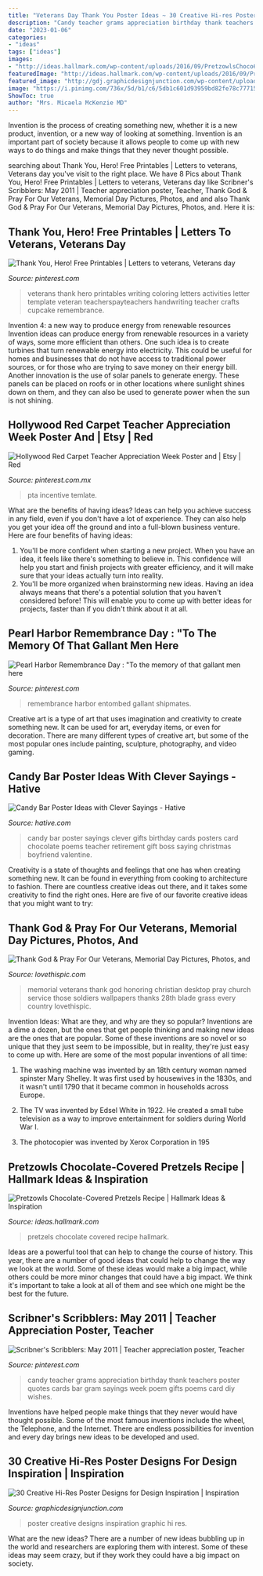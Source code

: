 ```yaml
---
title: "Veterans Day Thank You Poster Ideas ~ 30 Creative Hi-res Poster Designs For Design Inspiration"
description: "Candy teacher grams appreciation birthday thank teachers poster quotes cards bar gram sayings week poem gifts poems card diy wishes"
date: "2023-01-06"
categories:
- "ideas"
tags: ["ideas"]
images:
- "http://ideas.hallmark.com/wp-content/uploads/2016/09/PretzowlsChoco600x600-1.jpg"
featuredImage: "http://ideas.hallmark.com/wp-content/uploads/2016/09/PretzowlsChoco600x600-1.jpg"
featured_image: "http://gdj.graphicdesignjunction.com/wp-content/uploads/2010/07/poster-designs-28.jpg"
image: "https://i.pinimg.com/736x/5d/b1/c6/5db1c601d93959bd82fe78c777151075--birthday-candy-grams-th-birthday.jpg"
ShowToc: true
author: "Mrs. Micaela McKenzie MD"
---
```



Invention is the process of creating something new, whether it is a new product, invention, or a new way of looking at something. Invention is an important part of society because it allows people to come up with new ways to do things and make things that they never thought possible.

	

		
searching about Thank You, Hero! Free Printables | Letters to veterans, Veterans day you've visit to the right place. We have 8 Pics about Thank You, Hero! Free Printables | Letters to veterans, Veterans day like Scribner&#039;s Scribblers: May 2011 | Teacher appreciation poster, Teacher, Thank God &amp; Pray For Our Veterans, Memorial Day Pictures, Photos, and and also Thank God &amp; Pray For Our Veterans, Memorial Day Pictures, Photos, and. Here it is:
		
    
## Thank You, Hero! Free Printables | Letters To Veterans, Veterans Day

<img loading=lazy src="https://i.pinimg.com/736x/18/30/b8/1830b87d9747381c367356a0ddcad5ea--handwriting-ideas-classroom-crafts.jpg" onerror="this.onerror=null;this.src='https://tse1.mm.bing.net/th?id=OIP.8usspUz6j9MH2AuRmKrZ4AAAAA&amp;pid=15.1';" alt="Thank You, Hero! Free Printables | Letters to veterans, Veterans day">

_Source: pinterest.com_

>veterans thank hero printables writing coloring letters activities letter template veteran teacherspayteachers handwriting teacher crafts cupcake remembrance. 

	

Invention 4: a new way to produce energy from renewable resources
Invention ideas can produce energy from renewable resources in a variety of ways, some more efficient than others. One such idea is to create turbines that turn renewable energy into electricity. This could be useful for homes and businesses that do not have access to traditional power sources, or for those who are trying to save money on their energy bill. Another innovation is the use of solar panels to generate energy. These panels can be placed on roofs or in other locations where sunlight shines down on them, and they can also be used to generate power when the sun is not shining.

    
## Hollywood Red Carpet Teacher Appreciation Week Poster And | Etsy | Red

<img loading=lazy src="https://i.pinimg.com/736x/90/c9/f3/90c9f3e5e3cdcd154b44c69cd2aac392.jpg" onerror="this.onerror=null;this.src='https://tse1.mm.bing.net/th?id=OIP.OoKbKCZNbVgoV-AWNM3h0AHaIK&amp;pid=15.1';" alt="Hollywood Red Carpet Teacher Appreciation Week Poster and | Etsy | Red">

_Source: pinterest.com.mx_

>pta incentive temlate. 

	

What are the benefits of having ideas?
Ideas can help you achieve success in any field, even if you don't have a lot of experience. They can also help you get your idea off the ground and into a full-blown business venture. Here are four benefits of having ideas: 
1. You'll be more confident when starting a new project. When you have an idea, it feels like there's something to believe in. This confidence will help you start and finish projects with greater efficiency, and it will make sure that your ideas actually turn into reality. 
2. You'll be more organized when brainstorming new ideas. Having an idea always means that there's a potential solution that you haven't considered before! This will enable you to come up with better ideas for projects, faster than if you didn't think about it at all. 

    
## Pearl Harbor Remembrance Day : &quot;To The Memory Of That Gallant Men Here

<img loading=lazy src="https://i.pinimg.com/736x/d5/20/35/d52035defe1265a4cda2ee9774099141.jpg" onerror="this.onerror=null;this.src='https://tse4.mm.bing.net/th?id=OIP.Nm_KKZmZxYw0rAcsI1SuzQHaE7&amp;pid=15.1';" alt="Pearl Harbor Remembrance Day : &quot;To the memory of that gallant men here">

_Source: pinterest.com_

>remembrance harbor entombed gallant shipmates. 

	

Creative art is a type of art that uses imagination and creativity to create something new. It can be used for art, everyday items, or even for decoration. There are many different types of creative art, but some of the most popular ones include painting, sculpture, photography, and video gaming.

    
## Candy Bar Poster Ideas With Clever Sayings - Hative

<img loading=lazy src="https://hative.com/wp-content/uploads/2015/01/candy-bar-sayings/candy-bar-saying-ideas.jpg" onerror="this.onerror=null;this.src='https://tse3.mm.bing.net/th?id=OIP.jUnHdejld4CKj-BrFM8p3QHaQq&amp;pid=15.1';" alt="Candy Bar Poster Ideas with Clever Sayings - Hative">

_Source: hative.com_

>candy bar poster sayings clever gifts birthday cards posters card chocolate poems teacher retirement gift boss saying christmas boyfriend valentine. 

	

Creativity is a state of thoughts and feelings that one has when creating something new. It can be found in everything from cooking to architecture to fashion. There are countless creative ideas out there, and it takes some creativity to find the right ones. Here are five of our favorite creative ideas that you might want to try: 

    
## Thank God &amp; Pray For Our Veterans, Memorial Day Pictures, Photos, And

<img loading=lazy src="http://www.lovethispic.com/uploaded_images/308251-Thank-God-Pray-For-Our-Veterans-Memorial-Day.jpg" onerror="this.onerror=null;this.src='https://tse1.mm.bing.net/th?id=OIP.jZOv8YjzVoo4RklasdFMVwHaEK&amp;pid=15.1';" alt="Thank God &amp; Pray For Our Veterans, Memorial Day Pictures, Photos, and">

_Source: lovethispic.com_

>memorial veterans thank god honoring christian desktop pray church service those soldiers wallpapers thanks 28th blade grass every country lovethispic. 

	

Invention Ideas: What are they, and why are they so popular?
Inventions are a dime a dozen, but the ones that get people thinking and making new ideas are the ones that are popular. Some of these inventions are so novel or so unique that they just seem to be impossible, but in reality, they're just easy to come up with. Here are some of the most popular inventions of all time: 
1. The washing machine was invented by an 18th century woman named spinster Mary Shelley. It was first used by housewives in the 1830s, and it wasn't until 1790 that it became common in households across Europe.

2. The TV was invented by Edsel White in 1922. He created a small tube television as a way to improve entertainment for soldiers during World War I.

3. The photocopier was invented by Xerox Corporation in 195
    
## Pretzowls Chocolate-Covered Pretzels Recipe | Hallmark Ideas &amp; Inspiration

<img loading=lazy src="http://ideas.hallmark.com/wp-content/uploads/2016/09/PretzowlsChoco600x600-1.jpg" onerror="this.onerror=null;this.src='https://tse3.mm.bing.net/th?id=OIP.uTjnYvJslHKDW1eqplOKQgHaHa&amp;pid=15.1';" alt="Pretzowls Chocolate-Covered Pretzels Recipe | Hallmark Ideas &amp; Inspiration">

_Source: ideas.hallmark.com_

>pretzels chocolate covered recipe hallmark. 

	

Ideas are a powerful tool that can help to change the course of history. This year, there are a number of good ideas that could help to change the way we look at the world. Some of these ideas would make a big impact, while others could be more minor changes that could have a big impact. We think it's important to take a look at all of them and see which one might be the best for the future.

    
## Scribner&#039;s Scribblers: May 2011 | Teacher Appreciation Poster, Teacher

<img loading=lazy src="https://i.pinimg.com/736x/5d/b1/c6/5db1c601d93959bd82fe78c777151075--birthday-candy-grams-th-birthday.jpg" onerror="this.onerror=null;this.src='https://tse2.mm.bing.net/th?id=OIP.l1M2DyJeMHAj0m3OhtbSvwHaJ3&amp;pid=15.1';" alt="Scribner&#039;s Scribblers: May 2011 | Teacher appreciation poster, Teacher">

_Source: pinterest.com_

>candy teacher grams appreciation birthday thank teachers poster quotes cards bar gram sayings week poem gifts poems card diy wishes. 

	

Inventions have helped people make things that they never would have thought possible. Some of the most famous inventions include the wheel, the Telephone, and the Internet. There are endless possibilities for invention and every day brings new ideas to be developed and used.

    
## 30 Creative Hi-Res Poster Designs For Design Inspiration | Inspiration

<img loading=lazy src="http://gdj.graphicdesignjunction.com/wp-content/uploads/2010/07/poster-designs-28.jpg" onerror="this.onerror=null;this.src='https://tse1.mm.bing.net/th?id=OIP._7M8grrXQ2U1kCK-wleRvAHaLN&amp;pid=15.1';" alt="30 Creative Hi-Res Poster Designs for Design Inspiration | Inspiration">

_Source: graphicdesignjunction.com_

>poster creative designs inspiration graphic hi res. 

	

What are the new ideas?
There are a number of new ideas bubbling up in the world and researchers are exploring them with interest. Some of these ideas may seem crazy, but if they work they could have a big impact on society.

